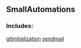 ## SmallAutomations

### Includes:

[gitinitialization](https://github.com/Marshy2006/SmallAutomations/tree/main/gitinitialization)
[sendmail](https://github.com/Marshy2006/SmallAutomations/tree/main/sendmail)
